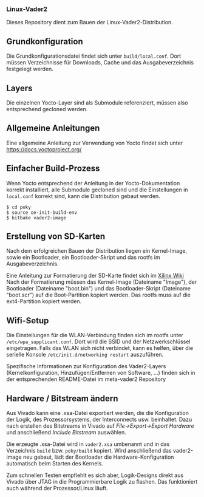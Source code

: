 ### Linux-Vader2
Dieses Repository dient zum Bauen der Linux-Vader2-Distribution.

## Grundkonfiguration
Die Grundkonfigurationsdatei findet sich unter `build/local.conf`. Dort müssen Verzeichnisse für Downloads, Cache und das Ausgabeverzeichnis festgelegt werden.

## Layers
Die einzelnen Yocto-Layer sind als Submodule referenziert, müssen also entsprechend gecloned werden.

## Allgemeine Anleitungen
Eine allgemeine Anleitung zur Verwendung von Yocto findet sich unter https://docs.yoctoproject.org/

## Einfacher Build-Prozess
Wenn Yocto entsprechend der Anleitung in der Yocto-Dokumentation korrekt installiert, alle Submodule gecloned sind und die Einstellungen in `local.conf` korrekt sind, kann die Distribution gebaut werden.

```
$ cd poky
$ source oe-init-build-env
$ bitbake vader2-image
```

## Erstellung von SD-Karten
Nach dem erfolgreichen Bauen der Distribution liegen ein Kernel-Image, sowie ein Bootloader, ein Bootloader-Skript und das rootfs im Ausgabeverzeichnis.

Eine Anleitung zur Formatierung der SD-Karte findet sich im [Xilinx Wiki](https://xilinx-wiki.atlassian.net/wiki/spaces/A/pages/18842385/How+to+format+SD+card+for+SD+boot)
Nach der Formatierung müssen das Kernel-Image (Dateiname "Image"), der Bootloader (Dateiname "boot.bin") und das Bootloader-Skript (Dateiname "boot.scr") auf die Boot-Partition kopiert werden.
Das rootfs muss auf die ext4-Partition kopiert werden.

## Wifi-Setup
Die Einstellungen für die WLAN-Verbindung finden sich im rootfs unter `/etc/wpa_supplicant.conf`. Dort wird die SSID und der Netzwerkschlüssel eingetragen.
Falls das WLAN sich nicht verbindet, kann es helfen, über die serielle Konsole `/etc/init.d/networking restart` auszuführen.

Spezifische Informationen zur Konfiguration des Vader2-Layers (Kernelkonfiguration, Hinzufügen/Entfernen von Software, ...) finden sich in der entsprechenden README-Datei im meta-vader2 Repository

## Hardware / Bitstream ändern
Aus Vivado kann eine .xsa-Datei exportiert werden, die die Konfiguration der Logik, des Prozessorsystems, der Interconnects usw. beinhaltet. Dazu nach erstellen des Bitstreams in Vivado auf *File->Export->Export Hardware* und anschließend *Include Bitstream* auswählen.

Die erzeugte .xsa-Datei wird in `vader2.xsa` umbenannt und in das Verzeichnis `build` bzw. `poky/build` kopiert. Wird anschließend das vader2-image neu gebaut, lädt der Bootloader die Hardware-Konfiguration automatisch beim Starten des Kernels.

Zum schnellen Testen empfiehlt es sich aber, Logik-Designs direkt aus Vivado über JTAG in die Programmierbare Logik zu flashen. Das funktioniert auch während der Prozessor/Linux läuft.